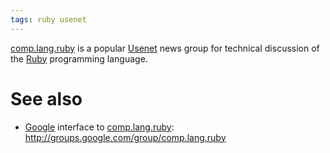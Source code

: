 ```yaml
---
tags: ruby usenet
---
```


[comp.lang.ruby](/wiki/comp.lang.ruby) is a popular [Usenet](/wiki/Usenet) news group for technical discussion of the [Ruby](/wiki/Ruby) programming language.

# See also

-   [Google](/wiki/Google) interface to [comp.lang.ruby](/wiki/comp.lang.ruby): <http://groups.google.com/group/comp.lang.ruby>

